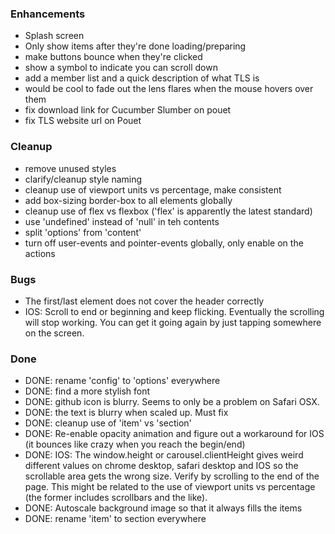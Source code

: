 
### Enhancements
- Splash screen
- Only show items after they're done loading/preparing
- make buttons bounce when they're clicked
- show a symbol to indicate you can scroll down
- add a member list and a quick description of what TLS is
- would be cool to fade out the lens flares when the mouse 
hovers over them
- fix download link for Cucumber Slumber on pouet
- fix TLS website url on Pouet

### Cleanup
- remove unused styles
- clarify/cleanup style naming
- cleanup use of viewport units vs percentage, make consistent
- add box-sizing border-box to all elements globally
- cleanup use of flex vs flexbox ('flex' is apparently the latest standard)
- use 'undefined' instead of 'null' in teh contents
- split 'options' from 'content'
- turn off user-events and pointer-events globally, only enable on the actions


### Bugs
- The first/last element does not cover the header correctly
- IOS: Scroll to end or beginning and keep flicking. Eventually the scrolling will stop working. You can get it going again by just tapping somewhere on the screen.


### Done
- DONE: rename 'config' to 'options' everywhere
- DONE: find a more stylish font
- DONE: github icon is blurry. Seems to only be a problem on Safari OSX.
- DONE: the text is blurry when scaled up. Must fix
- DONE: cleanup use of 'item' vs 'section'
- DONE: Re-enable opacity animation and figure out a workaround for IOS (it bounces like crazy when you reach the begin/end)
- DONE: IOS: The window.height or carousel.clientHeight gives weird different values on chrome desktop, safari desktop and IOS so the scrollable area gets the wrong size. Verify by scrolling to the end of the page. This might be related to the use of viewport units vs percentage (the former includes scrollbars and the like).
- DONE: Autoscale background image so that it always fills the items 
- DONE: rename 'item' to section everywhere

